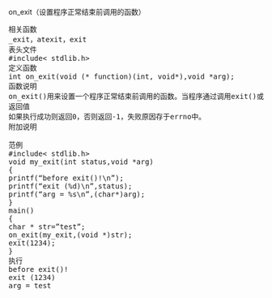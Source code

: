 on_exit（设置程序正常结束前调用的函数）
<pre>相关函数
_exit，atexit，exit
表头文件
#include< stdlib.h>
定义函数
int on_exit(void (* function)(int, void*),void *arg);
函数说明
on_exit()用来设置一个程序正常结束前调用的函数。当程序通过调用exit()或从main中返回时，参数function所指定的函数会先被调用，然后才真正由exit()结束程序。参数arg指针会传给参数function函数，详细情况请见范例。
返回值
如果执行成功则返回0，否则返回-1，失败原因存于errno中。
附加说明

范例
#include< stdlib.h>
void my_exit(int status,void *arg)
{
printf(“before exit()!\n”);
printf(“exit (%d)\n”,status);
printf(“arg = %s\n”,(char*)arg);
}
main()
{
char * str=”test”;
on_exit(my_exit,(void *)str);
exit(1234);
}
执行
before exit()!
exit (1234)
arg = test</pre>